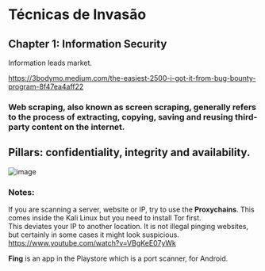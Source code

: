 # Técnicas de Invasão

## Chapter 1: Information Security 

Information leads market.

https://3bodymo.medium.com/the-easiest-2500-i-got-it-from-bug-bounty-program-8f47ea4aff22

### Web scraping, also known as screen scraping, generally refers to the process of extracting, copying, saving and reusing third-party content on the internet.

## Pillars: confidentiality, integrity and availability.

![image](https://user-images.githubusercontent.com/122245816/216491350-081fa176-b8be-495e-b34a-82eb166b2e6e.png)

### Notes:
If you are scanning a server, website or IP, try to use the **Proxychains**. This comes inside the Kali Linux but you need to install Tor first. <br> This deviates your IP to another location. It is not illegal pinging websites, but certainly in some cases it might look suspicious. https://www.youtube.com/watch?v=VBgKeE07yWk

**Fing** is an app in the Playstore which is a port scanner, for Android.
